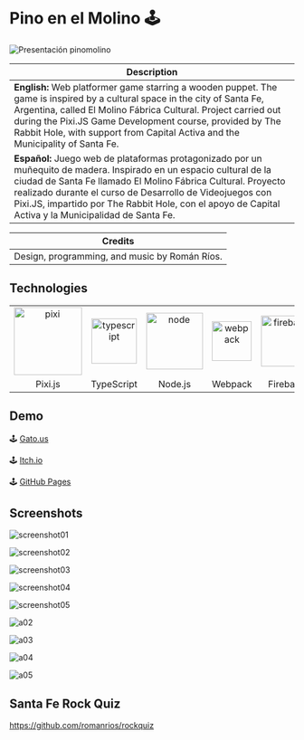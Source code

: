 

# Pino en el Molino 🕹️

![Presentación pinomolino](https://github.com/romanrios/pinomolino/assets/122373737/e7ed01ca-2d39-4339-8d60-fcf202a60037)

 


| Description                                                                                                     |
|-----------------------------------------------------------------------------------------------------------------|
| **English:** Web platformer game starring a wooden puppet. The game is inspired by a cultural space in the city of Santa Fe, Argentina, called El Molino Fábrica Cultural. Project carried out during the Pixi.JS Game Development course, provided by The Rabbit Hole, with support from Capital Activa and the Municipality of Santa Fe. |
| **Español:** Juego web de plataformas protagonizado por un muñequito de madera. Inspirado en un espacio cultural de la ciudad de Santa Fe llamado El Molino Fábrica Cultural. Proyecto realizado durante el curso de Desarrollo de Videojuegos con Pixi.JS, impartido por The Rabbit Hole, con el apoyo de Capital Activa y la Municipalidad de Santa Fe.|


| Credits                                                                                                         |
|-----------------------------------------------------------------------------------------------------------------|
| Design, programming, and music by Román Ríos. |





## Technologies
<table>
  <tr>
    <td align="center" valign="middle">
      <img src="https://github.com/romanrios/pinomolino/assets/122373737/6652bb5b-0a0e-4868-b856-ea01f25c86ab" alt="pixi" width="120px">
    </td> 
    <td align="center" valign="middle">
      <img src="https://github.com/romanrios/pinomolino/assets/122373737/b74998ff-e9ca-450c-8b24-ac522aeaa5ff" alt="typescript" width="80px">
    </td>
    <td align="center" valign="middle">
      <img src="https://github.com/romanrios/pinomolino/assets/122373737/f8a91e7d-8404-4ec5-92ae-43e5fd7822ce" alt="node" width="100px">
    </td>
    <td align="center" valign="middle">
      <img src="https://github.com/romanrios/pinomolino/assets/122373737/f43f2068-1167-4378-895e-cf7e8226057b" alt="webpack" width="70px">
    </td>   
    <td align="center" valign="middle">
      <img src="https://github.com/romanrios/pinomolino/assets/122373737/d688c364-f792-441d-aa94-e52d202949cb" alt="firebase" width="90px">
    </td>  
    </tr>
    <tr>
      <td align="center"> 
        Pixi.js
      </td>
      <td align="center"> 
        TypeScript
      </td>
      <td align="center">        
        Node.js
      </td>
      <td align="center">     
        Webpack
      </td>
      <td align="center">     
        Firebase
      </td>
    </tr>  
  </table> 


## Demo

🕹️ [Gato.us](https://www.gato.us/game/pino-en-el-molino)

🕹️ [Itch.io](https://romanrios.itch.io/pinomolino)

🕹️ [GitHub Pages](https://romanrios.github.io/pinomolino/)


## Screenshots

![screenshot01](https://github.com/romanrios/pinomolino/assets/122373737/eb2f1b98-2647-43fc-9997-a73dfe82d073)

![screenshot02](https://github.com/romanrios/pinomolino/assets/122373737/3630e451-e9f4-498d-88fc-65af31b7baa2)

![screenshot03](https://github.com/romanrios/pinomolino/assets/122373737/d5157bdf-aa68-4a47-a794-433dcfaa4a3a)

![screenshot04](https://github.com/romanrios/pinomolino/assets/122373737/43182172-469b-4b58-97b7-9cca444e8c69)

![screenshot05](https://github.com/romanrios/pinomolino/assets/122373737/b5f72490-e0c8-431f-9741-677b7561265e)

![a02](https://github.com/romanrios/pinomolino/assets/122373737/9ef6ae93-77da-434a-b4ae-40285336ae15)

![a03](https://github.com/romanrios/pinomolino/assets/122373737/f4a41d76-578d-4199-9ba1-cc8c5dde02bf)

![a04](https://github.com/romanrios/pinomolino/assets/122373737/9fd4664b-20e0-4d21-af8b-5cf5f2b614aa)

![a05](https://github.com/romanrios/pinomolino/assets/122373737/1514bf56-cbf1-4acb-b9c8-5433f6cdc41f)

## Santa Fe Rock Quiz
https://github.com/romanrios/rockquiz



